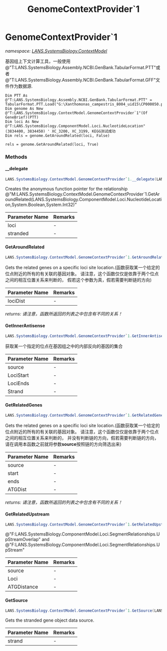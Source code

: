 ﻿---
title: GenomeContextProvider`1
---

# GenomeContextProvider`1
_namespace: [LANS.SystemsBiology.ContextModel](N-LANS.SystemsBiology.ContextModel.html)_

基因组上下文计算工具，一般使用@"T:LANS.SystemsBiology.Assembly.NCBI.GenBank.TabularFormat.PTT"或者@"T:LANS.SystemsBiology.Assembly.NCBI.GenBank.TabularFormat.GFF"文件作为数据源.
 
 ```vbnet
 Dim PTT As @"T:LANS.SystemsBiology.Assembly.NCBI.GenBank.TabularFormat.PTT" = TabularFormat.PTT.Load("G:\Xanthomonas_campestris_8004_uid15\CP000050.ptt")
 Dim genome As New @"T:LANS.SystemsBiology.ContextModel.GenomeContextProvider`1"(Of GeneBrief)(PTT)
 Dim loci As New @"T:LANS.SystemsBiology.ComponentModel.Loci.NucleotideLocation"(3834400, 3834450) ' XC_3200, XC_3199, KEGG测试成功
 Dim rels = genome.GetAroundRelated(loci, False)
 
 rels = genome.GetAroundRelated(loci, True)
 ```



### Methods

#### __delegate
```csharp
LANS.SystemsBiology.ContextModel.GenomeContextProvider`1.__delegate(LANS.SystemsBiology.ComponentModel.Loci.NucleotideLocation,System.Boolean)
```
Creates the anonymous function pointer for the relationship @"M:LANS.SystemsBiology.ContextModel.GenomeContextProvider`1.GetAroundRelated(LANS.SystemsBiology.ComponentModel.Loci.NucleotideLocation,System.Boolean,System.Int32)"

|Parameter Name|Remarks|
|--------------|-------|
|loci|-|
|stranded|-|


#### GetAroundRelated
```csharp
LANS.SystemsBiology.ContextModel.GenomeContextProvider`1.GetAroundRelated(LANS.SystemsBiology.ComponentModel.Loci.NucleotideLocation,System.Boolean,System.Int32)
```
Gets the related genes on a specific loci site location.(函数获取某一个给定的位点附近的所有的有关联的基因对象。
 请注意，这个函数仅仅是依靠于两个位点之间的相互位置关系来判断的，
 假若这个参数为真，假若需要判断链的方向)

|Parameter Name|Remarks|
|--------------|-------|
|lociDist|-|

_returns: 请注意，函数所返回的列表之中包含有不同的关系！_

#### GetInnerAntisense
```csharp
LANS.SystemsBiology.ContextModel.GenomeContextProvider`1.GetInnerAntisense(System.Collections.Generic.IEnumerable{`0},System.Int32,System.Int32,LANS.SystemsBiology.ComponentModel.Loci.Strands)
```
获取某一个指定的位点在基因组之中的内部反向的基因的集合

|Parameter Name|Remarks|
|--------------|-------|
|source|-|
|LociStart|-|
|LociEnds|-|
|Strand|-|


#### GetRelatedGenes
```csharp
LANS.SystemsBiology.ContextModel.GenomeContextProvider`1.GetRelatedGenes(System.Collections.Generic.IEnumerable{`0},System.Int32,System.Int32,System.Int32,System.Boolean)
```
Gets the related genes on a specific loci site location.(函数获取某一个给定的位点附近的所有的有关联的基因对象。
 请注意，这个函数仅仅是依靠于两个位点之间的相互位置关系来判断的，
 并没有判断链的方向，假若需要判断链的方向，请在调用本函数之前就将参数**source**按照链的方向筛选出来)

|Parameter Name|Remarks|
|--------------|-------|
|source|-|
|start|-|
|ends|-|
|ATGDist|-|

_returns: 请注意，函数所返回的列表之中包含有不同的关系！_

#### GetRelatedUpstream
```csharp
LANS.SystemsBiology.ContextModel.GenomeContextProvider`1.GetRelatedUpstream(System.Collections.Generic.IEnumerable{`0},LANS.SystemsBiology.ComponentModel.Loci.NucleotideLocation,System.Int32)
```
@"F:LANS.SystemsBiology.ComponentModel.Loci.SegmentRelationships.UpStreamOverlap" and 
 @"F:LANS.SystemsBiology.ComponentModel.Loci.SegmentRelationships.UpStream"

|Parameter Name|Remarks|
|--------------|-------|
|source|-|
|Loci|-|
|ATGDistance|-|


#### GetSource
```csharp
LANS.SystemsBiology.ContextModel.GenomeContextProvider`1.GetSource(LANS.SystemsBiology.ComponentModel.Loci.Strands)
```
Gets the stranded gene object data source.

|Parameter Name|Remarks|
|--------------|-------|
|strand|-|



